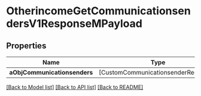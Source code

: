 # OtherincomeGetCommunicationsendersV1ResponseMPayload

## Properties
Name | Type | Description | Notes
------------ | ------------- | ------------- | -------------
**aObjCommunicationsenders** | [CustomCommunicationsenderResponse] |  | 

[[Back to Model list]](../README.md#documentation-for-models) [[Back to API list]](../README.md#documentation-for-api-endpoints) [[Back to README]](../README.md)


